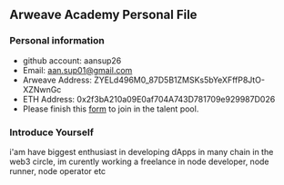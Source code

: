 ## Arweave Academy Personal File

### Personal information

- github account: aansup26
- Email: aan.sup01@gmail.com
- Arweave Address: ZYELd496M0_87D5B1ZMSKs5bYeXFffP8JtO-XZNwnGc
- ETH Address: 0x2f3bA210a09E0af704A743D781709e929987D026
- Please finish this [form](https://docs.google.com/forms/d/e/1FAIpQLSfWA5fIIcBgmRppm3jNz5vmf9Mai_QMVil-2pO4r7YKn_Zhtw/viewform?usp=sf_link) to join in the talent pool.

### Introduce Yourself
 i'am have biggest enthusiast in developing dApps in many chain in the web3 circle, im curently working a freelance in node developer, node runner, node operator etc

